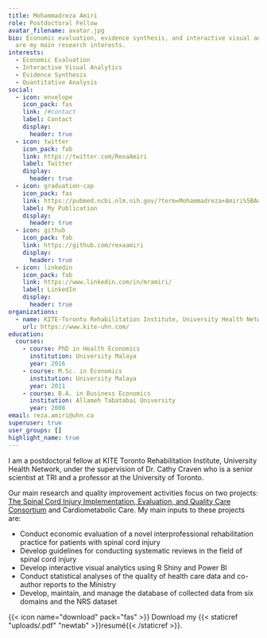 ```yaml
---
title: Mohammadreza Amiri
role: Postdoctoral Fellow
avatar_filename: avatar.jpg
bio: Economic evaluation, evidence synthesis, and interactive visual analytics
  are my main research interests.
interests:
  - Economic Evaluation
  - Interactive Visual Analytics
  - Evidence Synthesis
  - Quantitative Analysis
social:
  - icon: envelope
    icon_pack: fas
    link: /#contact
    label: Contact
    display:
      header: true
  - icon: twitter
    icon_pack: fab
    link: https://twitter.com/RexaAmiri
    label: Twitter
    display:
      header: true
  - icon: graduation-cap
    icon_pack: fas
    link: https://pubmed.ncbi.nlm.nih.gov/?term=Mohammadreza+Amiri%5BAuthor%5D&sort=date
    label: My Publication
    display:
      header: true
  - icon: github
    icon_pack: fab
    link: https://github.com/rexaamiri
    display:
      header: true
  - icon: linkedin
    icon_pack: fab
    link: https://www.linkedin.com/in/mramiri/
    label: LinkedIn
    display:
      header: true
organizations:
  - name: KITE-Toronto Rehabilitation Institute, University Health Network
    url: https://www.kite-uhn.com/
education:
  courses:
    - course: PhD in Health Economics
      institution: University Malaya
      year: 2016
    - course: M.Sc. in Economics
      institution: University Malaya
      year: 2011
    - course: B.A. in Business Economics
      institution: Allameh Tabatabai University
      year: 2008
email: reza.amiri@uhn.ca
superuser: true
user_groups: []
highlight_name: true
---
```

I am a postdoctoral fellow at KITE Toronto Rehabilitation Institute, University Health Network, under the supervision of Dr. Cathy Craven who is a senior scientist at TRI and a professor at the University of Toronto. 

Our main research and quality improvement activities focus on two projects: [The Spinal Cord Injury Implementation, Evaluation, and Quality Care Consortium](https://www.sciconsortium.ca/) [](https://www.sciconsortium.ca/)and Cardiometabolic Care. My main inputs to these projects are:

* Conduct economic evaluation of a novel interprofessional rehabilitation practice for patients with spinal cord injury
* Develop guidelines for conducting systematic reviews in the field of spinal cord injury
* Develop interactive visual analytics using R Shiny and Power BI
* Conduct statistical analyses of the quality of health care data and co-author reports to the Ministry
* Develop, maintain, and manage the database of collected data from six domains and the NRS dataset

{{< icon name="download" pack="fas" >}} Download my {{< staticref "uploads/.pdf" "newtab" >}}resumé{{< /staticref >}}.